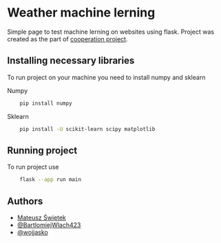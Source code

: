 
# Weather machine lerning

Simple page to test machine lerning on websites using flask.
Project was created as the part of [cooperation project](https://github.com/Beyond2028).



## Installing necessary libraries

To run project on your machine you need to install numpy and sklearn 

Numpy
```bash
    pip install numpy
```
Sklearn
```bash
    pip install -U scikit-learn scipy matplotlib
```
## Running project
To run project use
```bash
    flask --app run main
```
## Authors

- [Mateusz Świętek](https://github.com/matsat123)
- [@BartlomiejWlach423](https://github.com/BartlomiejWlach423)
- [@wojjasko](https://github.com/wojjasko)

